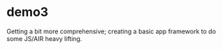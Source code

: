 # demo3

Getting a bit more comprehensive; creating a basic app framework to do some JS/AIR heavy lifting.
